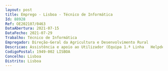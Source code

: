 ```yaml
--- 
layout: post
title: Emprego - Lisboa - Técnico de Informática
Id: 88928
Ref: OE202107/0463
DataAbertura: 2021-07-15
DataFecho: 2021-07-29
Trabalho: Técnico de Informática
Empregador: Direção-Geral da Agricultura e Desenvolvimento Rural
Descricao: Assistência e apoio ao Utilizador (Equipa 1.ª Linha   Helpdesk) através da receção e resolução de incidentes reportados pelos utilizadores.Registo de pedidos de novas necessidades dos utilizadores.Instalar e configurar  software, hardware, periféricos e conectividade na rede Suporte em ambientes essencialmente Windows nomeadamente Windows 7 e Windows 10 e suporte a ferramentas utilizadas para realizar tarefas administrativas (ferramentas de produtividade e Intranet).Instalar componentes de hardware e software, telefones IP, estações de trabalho, instalar e configurar softwares em salas de reuniões e respetivo apoio aos utilizadores no sistema de videoconferência.Instalar, configurar, administrar e dar suporte a sistemas de bases de dados estruturadas.Instalar, configurar e administrar plataformas de correio eletrónico e de serviços Web.Instalar impressoras e digitalizadores, assegurando a respetiva manutenção e atualização.Documentar as parametrizações.Implementar políticas de grupo, gerir utilizadores e computadores de forma centralizada.Atribuir, otimizar e desafetar os recursos.Apoiar a instalação e configuração de redes sem fios.Apoiar a gestão do parque informático.Apoiar nos procedimentos de aquisição de software, hardware e serviços no âmbito das TIC.Participar na elaboração de manuais de procedimentos correspondentes a novos programas ou funcionalidades, bem como nos respetivos testes.
CodigoPostal: 1949-002 LISBOA
Concelho: Lisboa
Distrito: Lisboa
--- 
```

